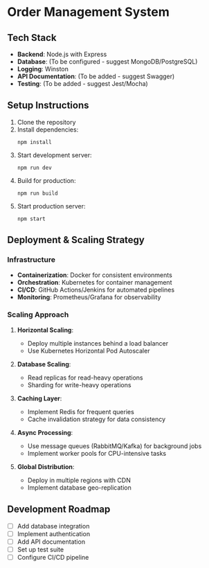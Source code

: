 # Order Management System

## Tech Stack

- **Backend**: Node.js with Express
- **Database**: (To be configured - suggest MongoDB/PostgreSQL)
- **Logging**: Winston
- **API Documentation**: (To be added - suggest Swagger)
- **Testing**: (To be added - suggest Jest/Mocha)

## Setup Instructions

1. Clone the repository
2. Install dependencies:
   ```
   npm install
   ```
3. Start development server:
   ```
   npm run dev
   ```
4. Build for production:
   ```
   npm run build
   ```
5. Start production server:
   ```
   npm start
   ```

## Deployment & Scaling Strategy

### Infrastructure

- **Containerization**: Docker for consistent environments
- **Orchestration**: Kubernetes for container management
- **CI/CD**: GitHub Actions/Jenkins for automated pipelines
- **Monitoring**: Prometheus/Grafana for observability

### Scaling Approach

1. **Horizontal Scaling**:
   - Deploy multiple instances behind a load balancer
   - Use Kubernetes Horizontal Pod Autoscaler

2. **Database Scaling**:
   - Read replicas for read-heavy operations
   - Sharding for write-heavy operations

3. **Caching Layer**:
   - Implement Redis for frequent queries
   - Cache invalidation strategy for data consistency

4. **Async Processing**:
   - Use message queues (RabbitMQ/Kafka) for background jobs
   - Implement worker pools for CPU-intensive tasks

5. **Global Distribution**:
   - Deploy in multiple regions with CDN
   - Implement database geo-replication

## Development Roadmap

- [ ] Add database integration
- [ ] Implement authentication
- [ ] Add API documentation
- [ ] Set up test suite
- [ ] Configure CI/CD pipeline